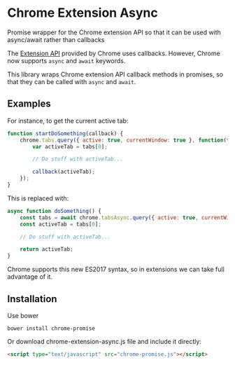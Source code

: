 # Chrome Extension Async
Promise wrapper for the Chrome extension API so that it can be used with async/await rather than callbacks

The [Extension API](https://developer.chrome.com/extensions) provided by Chrome uses callbacks. 
However, Chrome now supports `async` and `await` keywords.

This library wraps Chrome extension API callback methods in promises, so that they can be called with `async` and `await`.

## Examples
For instance, to get the current active tab:

```javascript
function startDoSomething(callback) {
    chrome.tabs.query({ active: true, currentWindow: true }, function(tabs) {
        var activeTab = tabs[0];

        // Do stuff with activeTab...

        callback(activeTab);
    });
}
```

This is replaced with:

```javascript
async function doSomething() {
    const tabs = await chrome.tabsAsync.query({ active: true, currentWindow: true });
    const activeTab = tabs[0];

    // Do stuff with activeTab...

    return activeTab;
}
```

Chrome supports this new ES2017 syntax, so in extensions we can take full advantage of it.

## Installation
Use bower

```
bower install chrome-promise
```

Or download chrome-extension-async.js file and include it directly:
```html
<script type="text/javascript" src="chrome-promise.js"></script>
```